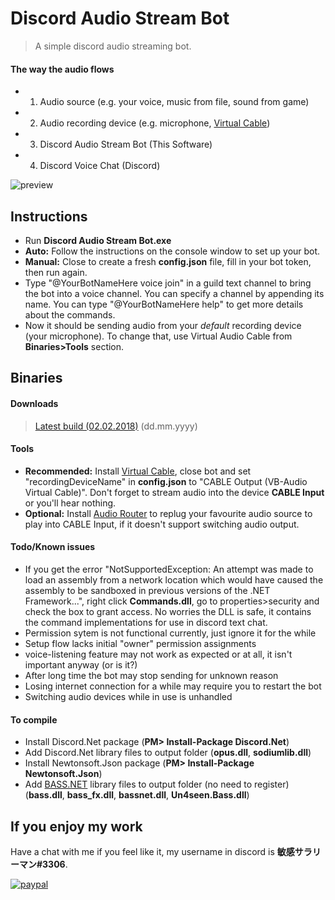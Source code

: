 # Discord Audio Stream Bot
>A simple discord audio streaming bot.

#### The way the audio flows
* 1. Audio source (e.g. your voice, music from file, sound from game)
* 2. Audio recording device (e.g. microphone, [Virtual Cable](https://www.vb-audio.com/Cable/index.htm))
* 3. Discord Audio Stream Bot (This Software)
* 4. Discord Voice Chat (Discord)

![preview](https://drive.google.com/uc?export=download&id=0B6898q95NTM3aG5JU3E3YjdiSk0)

## Instructions
* Run **Discord Audio Stream Bot.exe**
* **Auto:** Follow the instructions on the console window to set up your bot.
* **Manual:** Close to create a fresh **config.json** file, fill in your bot token, then run again.
* Type "@YourBotNameHere voice join" in a guild text channel to bring the bot into a voice channel. You can specify a channel by appending its name. You can type "@YourBotNameHere help" to get more details about the commands.
* Now it should be sending audio from your *default* recording device (your microphone). To change that, use Virtual Audio Cable from **Binaries>Tools** section.

## Binaries
#### Downloads
>[Latest build (02.02.2018)](https://goo.gl/S3JqnG) (dd.mm.yyyy)

#### Tools
* **Recommended:** Install [Virtual Cable](https://www.vb-audio.com/Cable/index.htm), close bot and set "recordingDeviceName" in **config.json** to "CABLE Output (VB-Audio Virtual Cable)". Don't forget to stream audio into the device **CABLE Input** or you'll hear nothing.
* **Optional:** Install [Audio Router](https://github.com/audiorouterdev/audio-router) to replug your favourite audio source to play into CABLE Input, if it doesn't support switching audio output.

#### Todo/Known issues
* If you get the error "NotSupportedException: An attempt was made to load an assembly from a network location which would have caused the assembly to be sandboxed in previous versions of the .NET Framework...", right click **Commands.dll**, go to properties>security and check the box to grant access. No worries the DLL is safe, it contains the command implementations for use in discord text chat.
* Permission sytem is not functional currently, just ignore it for the while
* Setup flow lacks initial "owner" permission assignments
* voice-listening feature may not work as expected or at all, it isn't important anyway (or is it?)
* After long time the bot may stop sending for unknown reason
* Losing internet connection for a while may require you to restart the bot
* Switching audio devices while in use is unhandled

#### To compile
* Install Discord.Net package (**PM> Install-Package Discord.Net**)
* Add Discord.Net library files to output folder (**opus.dll**, **sodiumlib.dll**)
* Install Newtonsoft.Json package (**PM> Install-Package Newtonsoft.Json**)
* Add [BASS.NET](http://bass.radio42.com/bass_register.html) library files to output folder (no need to register) (**bass.dll**, **bass_fx.dll**, **bassnet.dll**, **Un4seen.Bass.dll**)

## If you enjoy my work
Have a chat with me if you feel like it, my username in discord is **敏感サラリーマン#3306**.

[![paypal](https://www.paypalobjects.com/en_US/i/btn/btn_donateCC_LG.gif)](https://goo.gl/x3BXFW)
